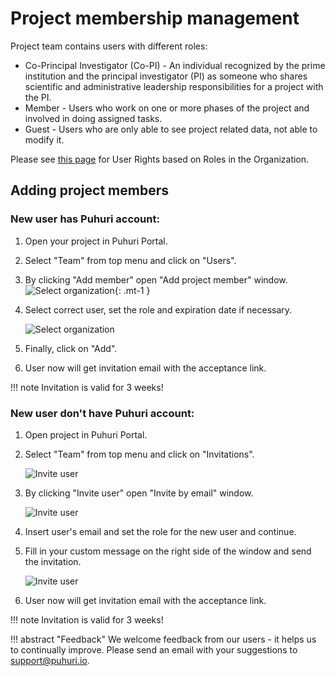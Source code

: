 # Project membership management


Project team contains users with different roles:

- Co-Principal Investigator (Co-PI) - An individual recognized by the prime institution and the principal investigator (PI) as someone who shares scientific and administrative leadership responsibilities for a project with the PI.
- Member - Users who work on one or more phases of the project and involved in doing assigned tasks.
- Guest - Users who are only able to see project related data, not able to modify it.

Please see [this page](https://puhuri.neic.no/user_guides/user_roles/) for User Rights based on Roles in the Organization.

## Adding project members

### New user has Puhuri account:
 
1. Open your project in Puhuri Portal.
2. Select "Team" from top menu and click on "Users".
3. By clicking "Add member" open "Add project member" window. \
  ![Select organization](../../assets/add-member-1.jpg){: .mt-1 }

4. Select correct user, set the role and expiration date if necessary.


   ![Select organization](../../assets/add-member-2.jpg)

5. Finally, click on "Add".
6. User now will get invitation email with the acceptance link.

!!! note
    Invitation is valid for 3 weeks!

### New user don't have Puhuri account:

1. Open project in Puhuri Portal.
2. Select "Team" from top menu and click on "Invitations".


   ![Invite user](../../assets/invitation-1.jpg)
   
   
3. By clicking "Invite user" open "Invite by email" window.


   ![Invite user](../../assets/invitation-2.jpg)

4. Insert user's email and set the role for the new user and continue.

5. Fill in your custom message on the right side of the window and send the invitation.


   ![Invite user](../../assets/invitation-3.jpg)
   
6. User now will get invitation email with the acceptance link.

!!! note
    Invitation is valid for 3 weeks!
    
    
!!! abstract "Feedback"
    We welcome feedback from our users - it helps us to continually improve. Please send an email with your suggestions to [support@puhuri.io](mailto:support@puhuri.io).

